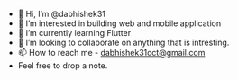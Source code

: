 - 👋 Hi, I’m @dabhishek31
- 👀 I’m interested in building web and mobile application
- 🌱 I’m currently learning Flutter
- 💞️ I’m looking to collaborate on anything that is intresting.
- 📫 How to reach me - dabhishek31oct@gmail.com 
- Feel free to drop a note.

<!---
dabhishek31/dabhishek31 is a ✨ special ✨ repository because its `README.md` (this file) appears on your GitHub profile.
You can click the Preview link to take a look at your changes.
--->
